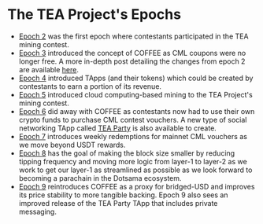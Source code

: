 # The TEA Project's Epochs

- [Epoch 2](_epochs/Epoch-2.md) was the first epoch where contestants participated in the TEA mining contest. 
- [Epoch 3](https://teaproject.medium.com/the-tea-projects-epoch-3-mining-contest-e6246de64ee1) introduced the concept of COFFEE as CML coupons were no longer free. A more in-depth post detailing the changes from epoch 2 are available [here](_epochs/Epoch-3.md).
- [Epoch 4](https://teaproject.medium.com/tea-project-whats-new-in-epoch-4-d0728418ea3a) introduced TApps (and their tokens) which could be created by contestants to earn a portion of its revenue.
- [Epoch 5](_epochs/Epoch-5.md) introduced cloud computing-based mining to the TEA Project's mining contest.
- [Epoch 6](_epochs/Epoch-6.md) did away with COFFEE as contestants now had to use their own crypto funds to purchase CML contest vouchers. A new type of social networking TApp called [TEA Party](https://github.com/tearust/teaproject/wiki/TApp:-TEA-Party) is also available to create.
- [Epoch 7](_epochs/Epoch-7.md) introduces weekly redemptions for mainnet CML vouchers as we move beyond USDT rewards.
- [Epoch 8](_epochs/Epoch-8.md) has the goal of making the block size smaller by reducing tipping frequency and moving more logic from layer-1 to layer-2 as we work to get our layer-1 as streamlined as possible as we look forward to becoming a parachain in the Dotsama ecosystem.
- [Epoch 9](_epochs/Epoch-9.md) reintroduces COFFEE as a proxy for bridged-USD and improves its price stability to more tangible backing. Epoch 9 also sees an improved release of the TEA Party TApp that includes private messaging.